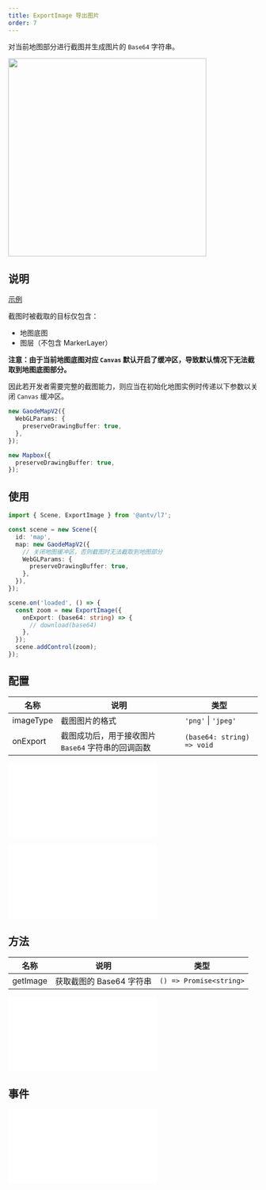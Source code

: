 ```yaml
---
title: ExportImage 导出图片
order: 7
---
```


对当前地图部分进行截图并生成图片的 `Base64` 字符串。

<img src="https://gw.alipayobjects.com/mdn/rms_816329/afts/img/A*Yc78QZaeJWkAAAAAAAAAAAAAARQnAQ" width="400"/>

## 说明

[示例](/examples/component/control#exportimage)

截图时被截取的目标仅包含：

- 地图底图
- 图层（不包含 MarkerLayer）

**注意：由于当前地图底图对应 `Canvas` 默认开启了缓冲区，导致默认情况下无法截取到地图底图部分。**

因此若开发者需要完整的截图能力，则应当在初始化地图实例时传递以下参数以关闭 `Canvas` 缓冲区。

```ts
new GaodeMapV2({
  WebGLParams: {
    preserveDrawingBuffer: true,
  },
});

new Mapbox({
  preserveDrawingBuffer: true,
});
```

## 使用

```ts
import { Scene, ExportImage } from '@antv/l7';

const scene = new Scene({
  id: 'map',
  map: new GaodeMapV2({
    // 关闭地图缓冲区，否则截图时无法截取到地图部分
    WebGLParams: {
      preserveDrawingBuffer: true,
    },
  }),
});

scene.on('loaded', () => {
  const zoom = new ExportImage({
    onExport: (base64: string) => {
      // download(base64)
    },
  });
  scene.addControl(zoom);
});
```

## 配置

| 名称      | 说明                                               | 类型                       |
| --------- | -------------------------------------------------- | -------------------------- |
| imageType | 截图图片的格式                                     | `'png'` &#124; `'jpeg'`    |
| onExport  | 截图成功后，用于接收图片 `Base64` 字符串的回调函数 | `(base64: string) => void` |

<embed src="@/docs/common/control/btn-api.md"></embed>

<embed src="@/docs/common/control/api.md"></embed>

## 方法

| 名称     | 说明                     | 类型                    |
| -------- | ------------------------ | ----------------------- |
| getImage | 获取截图的 Base64 字符串 | `() => Promise<string>` |

<embed src="@/docs/common/control/method.md"></embed>

## 事件

<embed src="@/docs/common/control/event.md"></embed>
